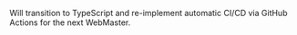 Will transition to TypeScript and re-implement automatic CI/CD via GitHub Actions for the next WebMaster.
